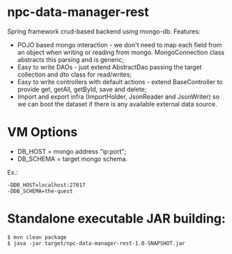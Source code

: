 # npc-data-manager-rest
Spring framework crud-based backend using mongo-db. Features:

- POJO based mongo interaction - we don't need to map each field from an object when writing
or reading from mongo. MongoConnection class abstracts this parsing and is generic;
- Easy to write DAOs - just extend AbstractDao<T> passing the target collection and dto class for read/writes;
- Easy to write controllers with default actions - extend BaseController<T> to provide get, 
getAll, getById, save and delete;
- Import and export infra (ImportHolder, JsonReader and JsonWriter) so we can boot the dataset if
there is any available external data source.


# VM Options

- DB_HOST = mongo address "ip:port";
- DB_SCHEMA = target mongo schema.

Ex.:
```
-DDB_HOST=localhost:27017
-DDB_SCHEMA=the-quest
```

# Standalone executable JAR building:

```
$ mvn clean package
$ java -jar target/npc-data-manager-rest-1.0-SNAPSHOT.jar
```
